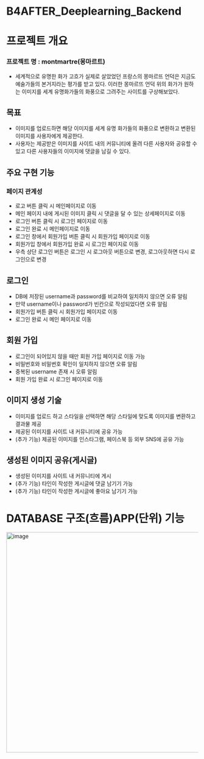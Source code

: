 # B4AFTER_Deeplearning_Backend

# 프로젝트 개요

### 프로젝트 명 : montmartre(몽마르트)

- 세계적으로 유명한 화가 고흐가 실제로 살았었던 프랑스의 몽마르뜨 언덕은 지금도 예술가들의 본거지라는 평가를 받고 있다. 이러한 몽마르뜨 언덕 위의 화가가 원하는 이미지를 세계 유명화가들의 화풍으로 그려주는 사이트를 구상해보았다.

## 목표

- 이미지를 업로드하면 해당 이미지를 세계 유명 화가들의 화풍으로 변환하고 변환된 이미지를 사용자에게 제공한다.
- 사용자는 제공받은 이미지를 사이트 내의 커뮤니티에 올려 다른 사용자와 공유할 수 있고 다른 사용자들의 이미지에 댓글을 남길 수 있다.


## 주요 구현 기능

### 페이지 관계성

- 로고 버튼 클릭 시 메인페이지로 이동
- 메인 페이지 내에 게시된 이미지 클릭 시 댓글을 달 수 있는 상세페이지로 이동
- 로그인 버튼 클릭 시 로그인 페이지로 이동
- 로그인 완료 시 메인페이지로 이동
- 로그인 창에서 회원가입 버튼 클릭 시 회원가입 페이지로 이동
- 회원가입 창에서 회원가입 완료 시 로그인 페이지로 이동
- 우측 상단 로그인 버튼은 로그인 시 로그아웃 버튼으로 변경, 로그아웃하면 다시 로그인으로 변경

## 로그인

- DB에 저장된 username과 password를 비교하여 일치하지 않으면 오류 알림
- 만약 username이나 password가 빈칸으로 작성되었다면 오류 알림
- 회원가입 버튼 클릭 시 회원가입 페이지로 이동
- 로그인 완료 시 메인 페이지로 이동

## 회원 가입

- 로그인이 되어있지 않을 때만 회원 가입 페이지로 이동 가능
- 비밀번호와 비밀번호 확인이 일치하지 않으면 오류 알림
- 중복된 username 존재 시 오류 알림
- 회원 가입 완료 시 로그인 페이지로 이동

## 이미지 생성 기술


- 이미지를 업로드 하고 스타일을 선택하면 해당 스타일에 맞도록 이미지를 변환하고 결과물 제공
- 제공된 이미지를 사이트 내 커뮤니티에 공유 가능
- (추가 기능) 제공된 이미지를 인스타그램, 페이스북 등 외부 SNS에 공유 가능

## 생성된 이미지 공유(게시글)
- 생성된 이미지를 사이트 내 커뮤니티에 게시
- (추가 기능) 타인이 작성한 게시글에 댓글 남기기 가능
- (추가 기능) 타인이 작성한 게시글에 좋아요 남기기 가능

# DATABASE 구조(흐름)APP(단위) 기능
<img width="577" alt="image" src="https://user-images.githubusercontent.com/112548916/204193485-2f558f24-419b-4144-b839-8506bd296d86.png">


